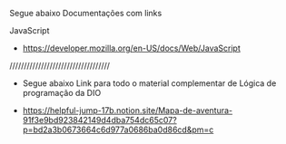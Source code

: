Segue abaixo Documentações com links

JavaScript

- https://developer.mozilla.org/en-US/docs/Web/JavaScript

///////////////////////////////////

- Segue abaixo Link para todo o material complementar de Lógica de programação da DIO

- https://helpful-jump-17b.notion.site/Mapa-de-aventura-91f3e9bd923842149d4dba754dc65c07?p=bd2a3b0673664c6d977a0686ba0d86cd&pm=c
